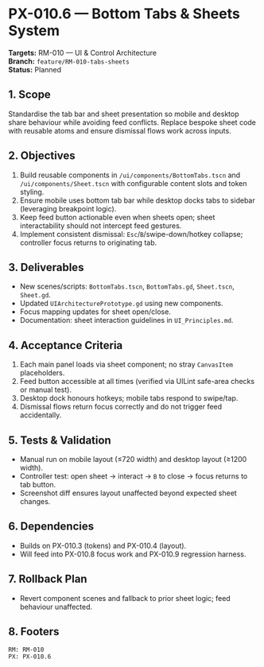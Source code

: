 # PX-010.6 — Bottom Tabs & Sheets System
**Targets:** RM-010 — UI & Control Architecture  
**Branch:** `feature/RM-010-tabs-sheets`  
**Status:** Planned

## 1. Scope
Standardise the tab bar and sheet presentation so mobile and desktop share behaviour while avoiding feed conflicts. Replace bespoke sheet code with reusable atoms and ensure dismissal flows work across inputs.

## 2. Objectives
1. Build reusable components in `/ui/components/BottomTabs.tscn` and `/ui/components/Sheet.tscn` with configurable content slots and token styling.
2. Ensure mobile uses bottom tab bar while desktop docks tabs to sidebar (leveraging breakpoint logic).
3. Keep feed button actionable even when sheets open; sheet interactability should not intercept feed gestures.
4. Implement consistent dismissal: `Esc`/`B`/swipe-down/hotkey collapse; controller focus returns to originating tab.

## 3. Deliverables
- New scenes/scripts: `BottomTabs.tscn`, `BottomTabs.gd`, `Sheet.tscn`, `Sheet.gd`.
- Updated `UIArchitecturePrototype.gd` using new components.
- Focus mapping updates for sheet open/close.
- Documentation: sheet interaction guidelines in `UI_Principles.md`.

## 4. Acceptance Criteria
1. Each main panel loads via sheet component; no stray `CanvasItem` placeholders.
2. Feed button accessible at all times (verified via UILint safe-area checks or manual test).
3. Desktop dock honours hotkeys; mobile tabs respond to swipe/tap.
4. Dismissal flows return focus correctly and do not trigger feed accidentally.

## 5. Tests & Validation
- Manual run on mobile layout (≤720 width) and desktop layout (≥1200 width).
- Controller test: open sheet → interact → `B` to close → focus returns to tab button.
- Screenshot diff ensures layout unaffected beyond expected sheet changes.

## 6. Dependencies
- Builds on PX-010.3 (tokens) and PX-010.4 (layout).
- Will feed into PX-010.8 focus work and PX-010.9 regression harness.

## 7. Rollback Plan
- Revert component scenes and fallback to prior sheet logic; feed behaviour unaffected.

## 8. Footers
```
RM: RM-010
PX: PX-010.6
```
